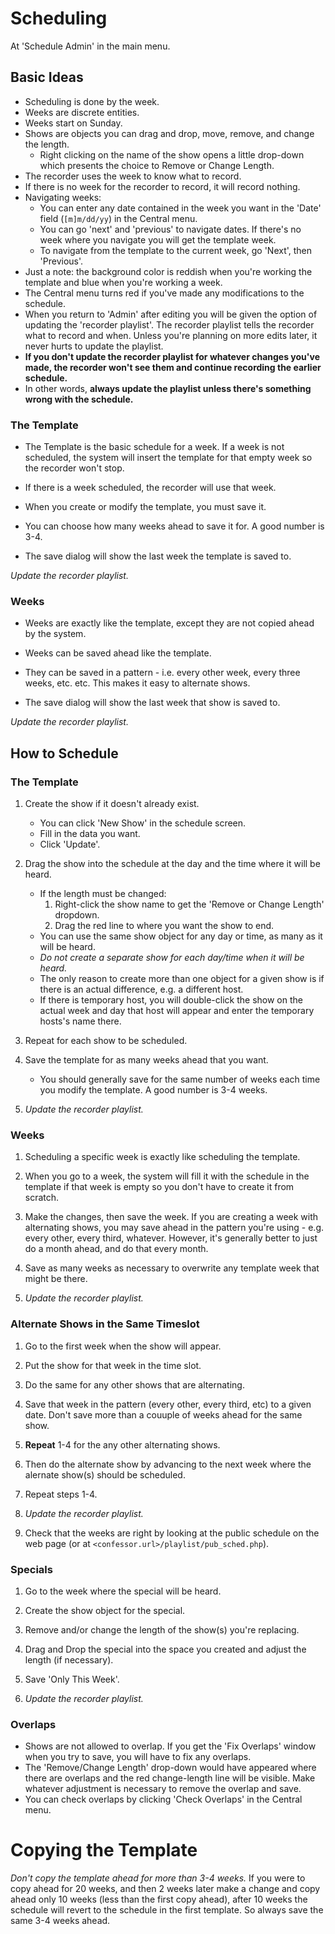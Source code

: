 <!--
---

	title: Scheduling
	author: Otis Maclay  <maclay@gmail.com>
	date: Fri Jun 23 12:15:00 PM CDT 2023
    weight: 11
---
-->
<!-- Create formatted output with one of these commands:
	pandoc --toc --embed-resources --standalone -f markdown -t latex -o scheduling.pdf scheduling.md
-->

# Scheduling #
At 'Schedule Admin' in the main menu.

## Basic Ideas ##

- Scheduling is done by the week.
- Weeks are discrete entities.
- Weeks start on Sunday.
- Shows are objects you can drag and drop, move, remove, and change the length.
	- Right clicking on the name of the show opens a little drop-down which presents the choice to Remove or Change Length.
- The recorder uses the week to know what to record.
- If there is no week for the recorder to record, it will record nothing.
- Navigating weeks:
	- You can enter any date contained in the week you want in the 'Date' field (`[m]m/dd/yy`) in the Central menu.
	- You can go 'next' and 'previous' to navigate dates. If there's no week where you navigate you will get the template week.
	- To navigate from the template to the current week, go 'Next', then 'Previous'.
- Just a note: the background color is reddish when you're working the template and blue when you're working a week.
- The Central menu turns red if you've made any modifications to the schedule.
- When you return to 'Admin' after editing you will be given the option of updating the 'recorder playlist'. The recorder playlist tells the recorder what to record and when. Unless you're planning on more edits later, it never hurts to update the playlist. 
- **If you don't update the recorder playlist for whatever changes you've made, the recorder won't see them and continue recording the earlier schedule.**
- In other words, **always update the playlist unless there's something wrong with the schedule.**

### The Template ###

- The Template is the basic schedule for a week. If a week is not scheduled, the system
will insert the template for that empty week so the recorder won't stop.
- If there is a week scheduled, the recorder will use that week.

- When you create or modify the template, you must save it.

- You can choose how many weeks ahead to save it for. A good number is 3-4.

- The save dialog will show the last week the template is saved to.

*Update the recorder playlist.*

### Weeks ###

- Weeks are exactly like the template, except they are not copied ahead by the system.

- Weeks can be saved ahead like the template.

- They can be saved in a pattern - i.e. every other week, every three weeks, etc. etc. This makes it easy to 
alternate shows.

- The save dialog will show the last week that show is saved to.

*Update the recorder playlist.*

## How to Schedule ##

### The Template ###

1.	Create the show if it doesn't already exist.
	- You can click 'New Show' in the schedule screen.
	- Fill in the data you want.
	- Click 'Update'.  <br>
  

1.	Drag the show into the schedule at the day and the time where it will be heard.
	- If the length must be changed:
		1.	Right-click the show name to get the 'Remove or Change Length' dropdown.
		2.	Drag the red line to where you want the show to end.
	- You can use the same show object for any day or time, as many as it will be heard.
	- *Do not create a separate show for each day/time when it will be heard.*
	- The only reason to create more than one object for a given show is if there is an actual difference, e.g. a different host.
    - If there is temporary host, you will double-click the show on the actual week and day that host will appear and enter the temporary hosts's name there.  

3.	Repeat for each show to be scheduled.  

4.	Save the template for as many weeks ahead that you want.
	- You should generally save for the same number of weeks each time you modify the template. A good number is 3-4 weeks.

5.  *Update the recorder playlist.*

### Weeks ###

1.	Scheduling a specific week is exactly like scheduling the template.

2.	When you go to a week, the system will fill it with the schedule in the template if that week is empty so you don't have to create it from scratch.

3.	Make the changes, then save the week. If you are creating a week with alternating shows, you may save ahead in the pattern you're using - e.g. every other, every third, whatever. However, it's generally better to just do a month ahead, and do that every month.

4.	Save as many weeks as necessary to overwrite any template week that might be there.

5.  *Update the recorder playlist.*



### Alternate Shows in the Same Timeslot ###

1.	Go to the first week when the show will appear.

2.	Put the show for that week in the time slot.

3.	Do the same for any other shows that are alternating.

4.	Save that week in the pattern (every other, every third, etc) to a given date. Don't save more than a couuple of weeks ahead for the same show.

5.	**Repeat** 1-4 for the any other alternating shows.

6.  Then do the alternate show by advancing to the next week where the alernate show(s) should be scheduled.

7.  Repeat steps 1-4.

8.  *Update the recorder playlist.*

9.	Check that the weeks are right by looking at the public schedule on the web page (or at `<confessor.url>/playlist/pub_sched.php`).

### Specials ###

1.	Go to the week where the special will be heard.

1.	Create the show object for the special.

2.  Remove and/or change the length of the show(s) you're replacing.

3.	Drag and Drop the special into the space you created and adjust the length (if necessary).

4.	Save 'Only This Week'.

5.  *Update the recorder playlist.*

### Overlaps ###
- Shows are not allowed to overlap. If you get the 'Fix Overlaps' window when you try to save, you will have to fix any overlaps.
- The 'Remove/Change Length' drop-down would have appeared where there are overlaps and the red change-length line will be visible. Make whatever adjustment is necessary to remove the overlap and save.
- You can check overlaps by clicking 'Check Overlaps' in the Central menu.


# Copying the Template #

*Don't copy the template ahead for more than 3-4 weeks.*
If you were to copy ahead for 20 weeks, and then 2  weeks later make a change and copy ahead only 10
weeks (less than the first copy ahead), after 10 weeks the schedule will
revert to the schedule in the first template.
So always save the same 3-4 weeks ahead.
